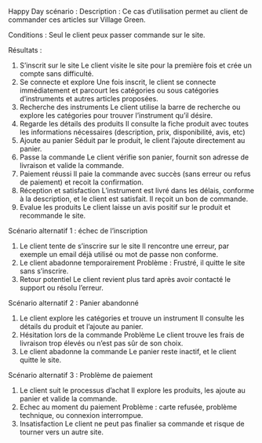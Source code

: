 Happy Day scénario :
Description :
Ce cas d’utilisation permet au client de commander ces articles sur Village Green.

Conditions :
Seul le client peux passer commande sur le site.

Résultats :
1.	S’inscrit sur le site
Le client visite le site pour la première fois et crée un compte sans difficulté.
2. Se connecte et explore
Une fois inscrit, le client se connecte immédiatement et parcourt les catégories ou sous catégories d’instruments et autres articles proposées.
3. Recherche des instruments
Le client utilise la barre de recherche ou explore les catégories pour trouver l’instrument qu’il désire.
4. Regarde les détails des produits
Il consulte la fiche produit avec toutes les informations nécessaires (description, prix, disponibilité, avis, etc)
5. Ajoute au panier
Séduit par le produit, le client l’ajoute directement au panier.
6. Passe la commande
Le client vérifie son panier, fournit son adresse de livraison et valide la commande.
7. Paiement réussi
Il paie la commande avec succès (sans erreur ou refus de paiement) et recoit la confirmation.
8. Réception et satisfaction
L’instrument est livré dans les délais, conforme à la description, et le client est satisfait. Il reçoit un bon de commande.
9. Evalue les produits
Le client laisse un avis positif sur le produit et recommande le site.

Scénario alternatif 1 : échec de l’inscription
1.	Le client tente de s’inscrire sur le site
Il rencontre une erreur, par exemple un email déjà utilisé ou mot de passe non conforme.
2. Le client abadonne temporairement
Problème : Frustré, il quitte le site sans s’inscrire.
3. Retour potentiel
Le client revient plus tard après avoir contacté le support ou résolu l’erreur.

Scénario alternatif 2 : Panier abandonné
1.	Le client explore les catégories et trouve un instrument
Il consulte les détails du produit et l’ajoute au panier.
2. Hésitation lors de la commande
Problème Le client trouve les frais de livraison trop élevés ou n’est pas sûr de son choix.
3. Le client abadonne la commande
Le panier reste inactif, et le client quitte le site.

Scénario alternatif 3 : Problème de paiement
1.	Le client suit le processus d’achat
Il explore les produits, les ajoute au panier et valide la commande.
2. Echec au moment du paiement
Problème : carte refusée, problème technique, ou connexion interrompue.
3. Insatisfaction
Le client ne peut pas finalier sa commande et risque de tourner vers un autre site.

